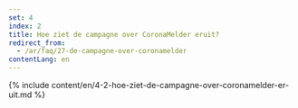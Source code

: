 ```yaml
---
set: 4
index: 2
title: Hoe ziet de campagne over CoronaMelder eruit?
redirect_from: 
  - /ar/faq/27-de-campagne-over-coronamelder
contentLang: en
---
```

{% include content/en/4-2-hoe-ziet-de-campagne-over-coronamelder-er-uit.md %}
